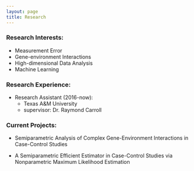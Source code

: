 ```yaml
---
layout: page
title: Research
---
```


### Research Interests:
- Measurement Error
- Gene-environment Interactions
- High-dimensional Data Analysis
- Machine Learning

### Research Experience:
- Research Assistant (2016-now): 
  - Texas A&M University
  - supervisor: Dr. Raymond Carroll

### Current Projects:

- Semiparametric Analysis of Complex Gene-Environment Interactions in Case-Control Studies


- A Semiparametric Efficient Estimator in Case-Control Studies via Nonparametric Maximum Likelihood Estimation
